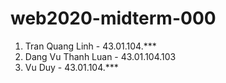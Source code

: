 # web2020-midterm-000
1. Tran Quang Linh - 43.01.104.***
2. Dang Vu Thanh Luan - 43.01.104.103
3. Vu Duy - 43.01.104.***
